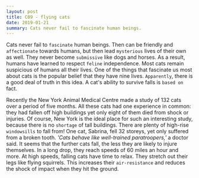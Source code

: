 ```yaml
---
layout: post
title: C09 - flying cats
date: 2019-01-21
summary: Cats never fail to fascinate human beings.
---
```


  Cats never fail to `fascinate` human beings. Then can be friendly and `affectionate` towards humans, but then lead `mysterious` lives of their own as well. They never become `submissive` like dogs and horses. As a result, humans have learned to respect `feline` independence. Most cats remain suspicious of humans all their lives. One of the things that fascinate us most about cats is the popular belief that they have nine lives. `Apparently`, there is a good deal of truth in this idea. A cat's ability to survive falls is `based on` fact.
    
  Recently the New York Animal Medical Centre made a study of 132 cats over a period of five months. All these cats had one experience in common: they had fallen off high buildings yet only eight of them died from shock or injuries. Of course, New York is the ideal place for such an interesting study, because there is no `shortage` of tall buildings. There are plenty of high-rise `windowsills` to fall from! One cat, Sabrina, fell 32 storeys, yet only suffered from a broken tooth. *'Cats behave like well-trained paratroopers,'* a doctor said. It seems that the further cats fall, the less they are likely to injure themselves. In a long drop, they reach speeds of 60 miles an hour and more. At high speeds, falling cats have time to relax. They stretch out their legs like flying squirrels. This increases their `air-resistance` and reduces the shock of impact when they hit the ground.

